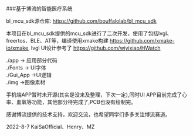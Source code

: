 ###基于博流的智能医疗系统

bl_mcu_sdk源仓库: https://github.com/bouffalolab/bl_mcu_sdk

本项目在bl_mcu_sdk提供的mcu_sdk进行了二次开发，使用了包括lvgl、freertos、BLE、AT等，编译使用xmake构建 https://github.com/xmake-io/xmake, lvgl UI设计参考了 https://github.com/wiyixiao/HWatch

./app   -> 应用部分代码  
./Fonts -> UI字体  
./Gui_App   ->UI逻辑  
./img   ->图像素材  

手机端APP暂时未开源(其实是没来及整理，下次一定),同时UI APP目前完成了心率、血氧等功能，其他部分待完成了,PCB也没有绘制完。

感谢博流提供的技术支持，欢迎交流，也希望同学们多多关注博流赛道。

2022-8-7    KaiSaOfficial、Henry、MZ